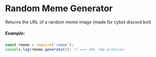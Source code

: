 # Random Meme Generator
Returns the URL of a random meme image (made for cybot discord bot)
##### Example:
```js
const rmeme = require('rmeme');
console.log(rmeme.generate()); // ==> URL (No promise)
```